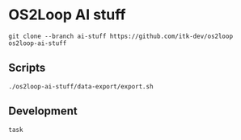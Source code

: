 # OS2Loop AI stuff

``` shell
git clone --branch ai-stuff https://github.com/itk-dev/os2loop os2loop-ai-stuff
```

## Scripts

``` shell
./os2loop-ai-stuff/data-export/export.sh
```

## Development

``` shell
task
```
